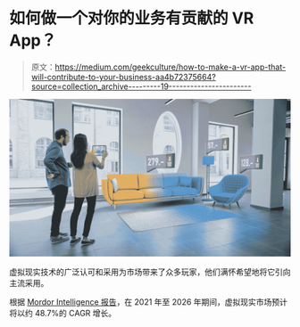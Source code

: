 # 如何做一个对你的业务有贡献的 VR App？

> 原文：<https://medium.com/geekculture/how-to-make-a-vr-app-that-will-contribute-to-your-business-aa4b72375664?source=collection_archive---------19----------------------->

![](img/d04a01246f0a6ad583d4c4a10d1be82f.png)

虚拟现实技术的广泛认可和采用为市场带来了众多玩家，他们满怀希望地将它引向主流采用。

根据 [Mordor Intelligence 报告](https://www.mordorintelligence.com/industry-reports/virtual-reality-market)，在 2021 年至 2026 年期间，虚拟现实市场预计将以约 48.7%的 CAGR 增长。